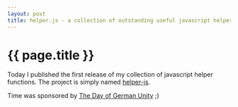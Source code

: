 ```yaml
---
layout: post
title: helper.js - a collection of outstanding useful javascript helper methods
---
```


# {{ page.title }}

Today I published the first release of my collection of javascript helper functions.
The project is simply named [helper-js](https://github.com/rjenster/helper-js).

Time was sponsored by [The Day of German Unity](http://en.wikipedia.org/wiki/German_Unity_Day) ;)